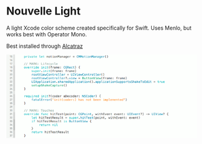 # Nouvelle Light
A light Xcode color scheme created specifically for Swift. Uses Menlo, but works best with Operator Mono.

Best installed through [Alcatraz](http://alcatraz.io)

![alt tag](https://raw.githubusercontent.com/BeauNouvelle/NouvelleLight/master/example.png)

